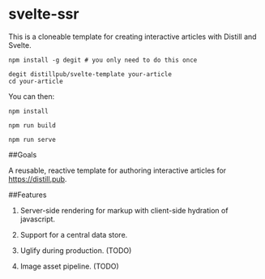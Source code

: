 # svelte-ssr

This is a cloneable template for creating interactive articles with Distill and Svelte.

```
npm install -g degit # you only need to do this once

degit distillpub/svelte-template your-article
cd your-article
```

You can then:
```
npm install

npm run build

npm run serve
```

##Goals

A reusable, reactive template for authoring interactive articles for https://distill.pub.

##Features

1. Server-side rendering for markup with client-side hydration of javascript.

2. Support for a central data store.

3. Uglify during production. (TODO)

4. Image asset pipeline. (TODO)